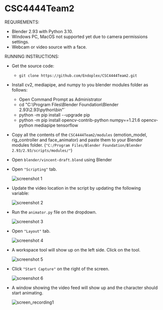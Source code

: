 # CSC4444Team2
REQUIREMENTS:
- Blender 2.93 with Python 3.10.
- Windows PC, MacOS not supported yet due to camera permissions settings.
- Webcam or video source with a face.

RUNNING INSTRUCTIONS:
- Get the source code:
    - `git clone https://github.com/Endoplex/CSC4444Team2.git`
- Install cv2, mediapipe, and numpy to you blender modules folder as follows:
    - Open Command Prompt as Administrator 
    - cd "C:\Program Files\Blender Foundation\Blender 2.93\2.93\python\bin"`
    - python -m pip install --upgrade pip
    - python -m pip install opencv-contrib-python numpy==1.21.6 opencv-python mediapipe tensorflow
- Copy all the contents of the `CSC4444Team2/modules` (emotion_model, rig_controller and face_animator) and paste them to your Blender modules folder. (`"C:/Program Files/Blender Foundation/Blender 2.93/2.93/scripts/modules/"`)
- Open `blender/vincent-draft.blend` using Blender 
- Open `"Scripting"` tab. 

    ![screenshot 1](https://github.com/Endoplex/CSC4444Team2/blob/main/screenshots/Screenshot1.png?raw=true)
- Update the video location in the script by updating the following variable:

    ![screenshot 2](https://github.com/Endoplex/CSC4444Team2/blob/main/screenshots/Screenshot2.png?raw=true)
- Run the `animator.py` file on the dropdown.

    ![screenshot 3](https://github.com/Endoplex/CSC4444Team2/blob/main/screenshots/Screenshot3.png?raw=true)
- Open `"Layout"` tab.

    ![screenshot 4](https://github.com/Endoplex/CSC4444Team2/blob/main/screenshots/Screenshot4.png?raw=true) 
- A workspace tool will show up on the left side. Click on the tool.

    ![screenshot 5](https://github.com/Endoplex/CSC4444Team2/blob/main/screenshots/Screenshot5.png?raw=true)
- Click `"Start Capture"` on the right of the screen. 

    ![screenshot 6](https://github.com/Endoplex/CSC4444Team2/blob/main/screenshots/Screenshot6.png?raw=true)

- A window showing the video feed will show up and the character should start animating.

    ![screen_recording1](https://github.com/Endoplex/CSC4444Team2/blob/main/screenshots/Screen_recording1.gif)
